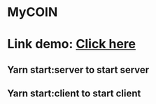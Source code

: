 # MyCOIN
# Link demo: [Click here](https://www.youtube.com/watch?v=WNYzQsJ5h3Q)
## Yarn start:server to start server
## Yarn start:client to start client